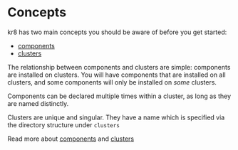 # Concepts

kr8 has two main concepts you should be aware of before you get started:

  - [components](components.md)
  - [clusters](clusters.md)

The relationship between components and clusters are simple: components are installed on clusters. You will have components that are installed on all clusters, and some components will only be installed on _some_ clusters.

Components can be declared multiple times within a cluster, as long as they are named distinctly.

Clusters are unique and singular. They have a name which is specified via the directory structure under `clusters`

Read more about [components](components.md) and [clusters](clusters.md)
